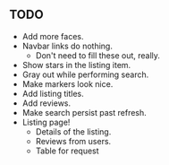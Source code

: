 ## TODO

* Add more faces.
* Navbar links do nothing.
    * Don't need to fill these out, really.
* Show stars in the listing item.
* Gray out while performing search.
* Make markers look nice.
* Add listing titles.
* Add reviews.
* Make search persist past refresh.
* Listing page!
    * Details of the listing.
    * Reviews from users.
    * Table for request
